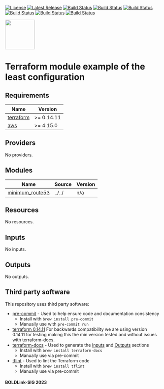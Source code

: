 [![License](https://img.shields.io/badge/License-Apache-blue.svg)](https://github.com/boldlink/terraform-aws-route53/blob/main/LICENSE)
[![Latest Release](https://img.shields.io/github/release/boldlink/terraform-aws-route53.svg)](https://github.com/boldlink/terraform-aws-route53/releases/latest)
[![Build Status](https://github.com/boldlink/terraform-aws-route53/actions/workflows/update.yaml/badge.svg)](https://github.com/boldlink/terraform-aws-route53/actions)
[![Build Status](https://github.com/boldlink/terraform-aws-route53/actions/workflows/release.yaml/badge.svg)](https://github.com/boldlink/terraform-aws-route53/actions)
[![Build Status](https://github.com/boldlink/terraform-aws-route53/actions/workflows/pre-commit.yaml/badge.svg)](https://github.com/boldlink/terraform-aws-route53/actions)
[![Build Status](https://github.com/boldlink/terraform-aws-route53/actions/workflows/pr-labeler.yaml/badge.svg)](https://github.com/boldlink/terraform-aws-route53/actions)
[![Build Status](https://github.com/boldlink/terraform-aws-route53/actions/workflows/checkov.yaml/badge.svg)](https://github.com/boldlink/terraform-aws-route53/actions)
[![Build Status](https://github.com/boldlink/terraform-aws-route53/actions/workflows/auto-badge.yaml/badge.svg)](https://github.com/boldlink/terraform-aws-route53/actions)

[<img src="https://avatars.githubusercontent.com/u/25388280?s=200&v=4" width="96"/>](https://boldlink.io)

# Terraform module example of the least configuration

<!-- BEGINNING OF PRE-COMMIT-TERRAFORM DOCS HOOK -->
## Requirements

| Name | Version |
|------|---------|
| <a name="requirement_terraform"></a> [terraform](#requirement\_terraform) | >= 0.14.11 |
| <a name="requirement_aws"></a> [aws](#requirement\_aws) | >= 4.15.0 |

## Providers

No providers.

## Modules

| Name | Source | Version |
|------|--------|---------|
| <a name="module_minimum_route53"></a> [minimum\_route53](#module\_minimum\_route53) | ../../ | n/a |

## Resources

No resources.

## Inputs

No inputs.

## Outputs

No outputs.
<!-- END OF PRE-COMMIT-TERRAFORM DOCS HOOK -->

## Third party software
This repository uses third party software:
* [pre-commit](https://pre-commit.com/) - Used to help ensure code and documentation consistency
  * Install with `brew install pre-commit`
  * Manually use with `pre-commit run`
* [terraform 0.14.11](https://releases.hashicorp.com/terraform/0.14.11/) For backwards compatibility we are using version 0.14.11 for testing making this the min version tested and without issues with terraform-docs.
* [terraform-docs](https://github.com/segmentio/terraform-docs) - Used to generate the [Inputs](#Inputs) and [Outputs](#Outputs) sections
  * Install with `brew install terraform-docs`
  * Manually use via pre-commit
* [tflint](https://github.com/terraform-linters/tflint) - Used to lint the Terraform code
  * Install with `brew install tflint`
  * Manually use via pre-commit

#### BOLDLink-SIG 2023
